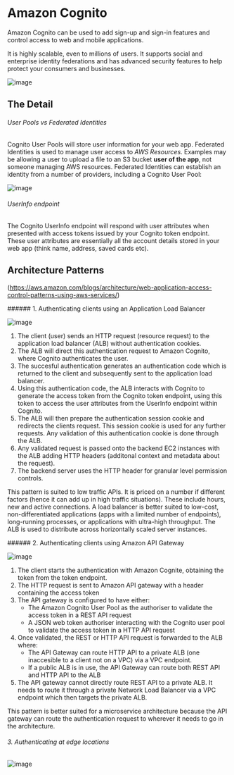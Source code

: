 # Amazon Cognito

Amazon Cognito can be used to add sign-up and sign-in features and control access to web and mobile applications.

It is highly scalable, even to millions of users. It supports social and enterprise identity federations and has advanced security features to help protect your consumers and businesses.

![image](https://user-images.githubusercontent.com/54938676/210267461-88acab9c-7abf-42fa-973d-98b2ef4c40a0.png)

## The Detail

###### User Pools vs Federated Identities

Cognito User Pools will store user information for your web app. Federated Identities is used to manage user access to _AWS Resources_. Examples may be allowing a user to upload a file to an S3 bucket **user of the app**, not someone managing AWS resources. Federated Identities can establish an identity from a number of providers, including a Cognito User Pool:

![image](https://user-images.githubusercontent.com/54938676/210267868-27bf3f04-e702-48d8-b655-a75a8158758f.png)

###### UserInfo endpoint

The Cognito UserInfo endpoint will respond with user attributes when presented with access tokens issued by your Cognito token endpoint. These user attributes are essentially all the account details stored in your web app (think name, address, saved cards etc).

## Architecture Patterns

(https://aws.amazon.com/blogs/architecture/web-application-access-control-patterns-using-aws-services/)

###### 1. Authenticating clients using an Application Load Balancer

![image](https://user-images.githubusercontent.com/54938676/210268033-217c956a-8130-42bf-9525-c5d3733e6d98.png)

1. The client (user) sends an HTTP request (resource request) to the application load balancer (ALB) without authentication cookies.
2. The ALB will direct this authentication request to Amazon Cognito, where Cognito authenticates the user.
3. The succesful authentication generates an authentication code which is returned to the client and subsequently sent to the application load balancer.
4. Using this authentication code, the ALB interacts with Cognito to generate the access token from the Cognito token endpoint, using this token to access the user attributes from the UserInfo endpoint within Cognito.
5. The ALB will then prepare the authentication session cookie and redirects the clients request. This session cookie is used for any further requests. Any validation of this authentication cookie is done through the ALB.
6. Any validated request is passed onto the backend EC2 instances with the ALB adding HTTP headers (additonal context and metadata about the request).
7. The backend server uses the HTTP header for granular level permission controls.

This pattern is suited to low traffic APIs. It is priced on a number if different factors (hence it can add up in high traffic situations). These include hours, new and active connections. A load balancer is better suited to low-cost, non-differentiated applications (apps with a limited number of endpoints), long-running processes, or applications with ultra-high throughput. The ALB is used to distribute across horizontally scaled server instances.

###### 2. Authenticating clients using Amazon API Gateway

![image](https://user-images.githubusercontent.com/54938676/210269273-00f95097-60fc-4c20-aca6-3625e021142e.png)

1. The client starts the authentication with Amazon Cognite, obtaining the token from the token endpoint.
2. The HTTP request is sent to Amazon API gateway with a header containing the access token
3. The API gateway is configured to have either:
   - The Amazon Cognito User Pool as the authoriser to validate the access token in a REST API request
   - A JSON web token authoriser interacting with the Cognito user pool to validate the access token in a HTTP API request
4. Once validated, the REST or HTTP API request is forwarded to the ALB where:
   - The API Gateway can route HTTP API to a private ALB (one inaccesible to a client not on a VPC) via a VPC endpoint.
   - If a public ALB is in use, the API Gateway can route both REST API and HTTP API to the ALB
5. The API gateway cannot directly route REST API to a private ALB. It needs to route it through a private Network Load Balancer via a VPC endpoint which then targets the private ALB.

This pattern is better suited for a microservice architecture because the API gateway can route the authentication request to wherever it needs to go in the architecture.

###### 3. Authenticating at edge locations

![image](https://user-images.githubusercontent.com/54938676/210271132-7f69cb7c-284f-431c-912a-2c0ecb6f79c9.png)
